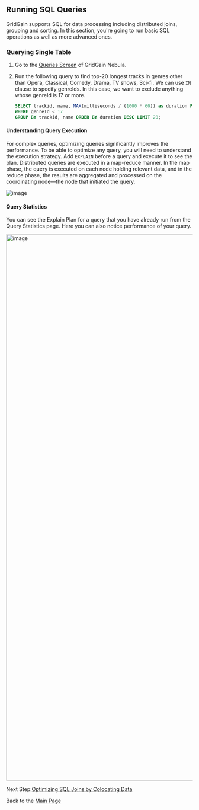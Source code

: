 ## Running SQL Queries

GridGain supports SQL for data processing including distributed joins, grouping and sorting. In this section, you're 
going to run basic SQL operations as well as more advanced ones.

### Querying Single Table

1. Go to the [Queries Screen](https://www.gridgain.com/docs/control-center/latest/querying) of GridGain Nebula.
 
2. Run the following query to find top-20 longest tracks in genres other than Opera, Classical, Comedy, Drama, TV shows, Sci-fi. We can use `IN` clause to specify genreIds. In this case, we want to exclude anything whose genreId is 17 or more.

    ```sql
    SELECT trackid, name, MAX(milliseconds / (1000 * 60)) as duration FROM track
    WHERE genreId < 17
    GROUP BY trackid, name ORDER BY duration DESC LIMIT 20;
    ```
 #### Understanding Query Execution
 
 For complex queries, optimizing queries significantly improves the performance. To be able to optimize any query, you will need to understand the execution strategy. Add `EXPLAIN` before a query and execute it to see the plan.
 Distributed queries are executed in a map-reduce manner. In the map phase, the query is executed on each node holding relevant data, and in the reduce phase, the results are aggregated and processed on the coordinating node—the node that initiated the query. 
 
 ![image](https://github.com/user-attachments/assets/be9083c3-faf7-476b-b35d-4d6686a0013a)

 #### Query Statistics

 You can see the Explain Plan for a query that you have already run from the Query Statistics page. Here you can also notice performance of your query.

 <img width="1476" alt="image" src="https://github.com/user-attachments/assets/956befc6-4034-437b-83d1-1b2170fe77af" />

Next Step:[Optimizing SQL Joins by Colocating Data](Affinity.md)

Back to the [Main Page](../README.md/#step-by-step-guide)